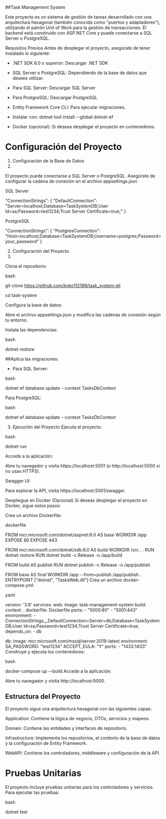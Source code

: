 ##Task Management System

Este proyecto es un sistema de gestión de tareas desarrollado con una arquitectura hexagonal (también conocida como "puertos y adaptadores"), utilizando el patrón Unit of Work para la gestión de transacciones. El backend está construido con ASP.NET Core y puede conectarse a SQL Server o PostgreSQL.


Requisitos Previos
Antes de desplegar el proyecto, asegúrate de tener instalado lo siguiente:


- .NET SDK 6.0 o superior: Descargar .NET SDK

- SQL Server o PostgreSQL: Dependiendo de la base de datos que desees utilizar.

- Para SQL Server: Descargar SQL Server

- Para PostgreSQL: Descargar PostgreSQL

- Entity Framework Core CLI: Para ejecutar migraciones.

- Instalar con: dotnet tool install --global dotnet-ef

- Docker (opcional): Si deseas desplegar el proyecto en contenedores.

# Configuración del Proyecto
1. Configuración de la Base de Datos
2. 
El proyecto puede conectarse a SQL Server o PostgreSQL. Asegúrate de configurar la cadena de conexión en el archivo appsettings.json

SQL Server



"ConnectionStrings": {
  "DefaultConnection": "Server=localhost;Database=TaskSystemDB;User Id=sa;Password=test1234;Trust Server Certificate=true;"
}

PostgreSQL



"ConnectionStrings": {
  "PostgresConnection": "Host=localhost;Database=TaskSystemDB;Username=postgres;Password=your_password"
}

2. Configuración del Proyecto
3. 
Clona el repositorio:

bash

git clone https://github.com/koko112189/task_system.git

cd task-system

Configura la base de datos:

Abre el archivo appsettings.json y modifica las cadenas de conexión según tu entorno.


Instala las dependencias:


bash


dotnet restore

##Aplica las migraciones:


- Para SQL Server:

bash

dotnet ef database update --context TasksDbContext


Para PostgreSQL:

bash

dotnet ef database update --context TasksDbContext

3. Ejecución del Proyecto
Ejecuta el proyecto:

bash

dotnet run

Accede a la aplicación:

Abre tu navegador y visita https://localhost:5001 (o http://localhost:5000 si no usas HTTPS).

Swagger UI:


Para explorar la API, visita https://localhost:5001/swagger.

Despliegue en Docker (Opcional)
Si deseas desplegar el proyecto en Docker, sigue estos pasos:

Crea un archivo Dockerfile:

dockerfile

FROM mcr.microsoft.com/dotnet/aspnet:6.0 AS base
WORKDIR /app
EXPOSE 80
EXPOSE 443

FROM mcr.microsoft.com/dotnet/sdk:6.0 AS build
WORKDIR /src
 . .
RUN dotnet restore
RUN dotnet build -c Release -o /app/build

FROM build AS publish
RUN dotnet publish -c Release -o /app/publish

FROM base AS final
WORKDIR /app
 --from=publish /app/publish .
ENTRYPOINT ["dotnet", "TasksWeb.dll"]
Crea un archivo docker-compose.yml:

yaml

version: '3.8'
services:
  web:
    image: task-management-system
    build:
      context: .
      dockerfile: Dockerfile
    ports:
      - "5000:80"
      - "5001:443"
    environment:
      - ConnectionStrings__DefaultConnection=Server=db;Database=TaskSystemDB;User Id=sa;Password=test1234;Trust Server Certificate=true;
    depends_on:
      - db

  db:
    image: mcr.microsoft.com/mssql/server:2019-latest
    environment:
      SA_PASSWORD: "test1234"
      ACCEPT_EULA: "Y"
    ports:
      - "1433:1433"
Construye y ejecuta los contenedores:

bash

docker-compose up --build
Accede a la aplicación:

Abre tu navegador y visita http://localhost:5000.

## **Estructura del Proyecto**

El proyecto sigue una arquitectura hexagonal con las siguientes capas:

Application: Contiene la lógica de negocio, DTOs, servicios y mapeos.

Domain: Contiene las entidades y interfaces de repositorio.

Infrastructure: Implementa los repositorios, el contexto de la base de datos y la configuración de Entity Framework.

WebAPI: Contiene los controladores, middleware y configuración de la API.

# Pruebas Unitarias

El proyecto incluye pruebas unitarias para los controladores y servicios. Para ejecutar las pruebas:


bash

dotnet test
